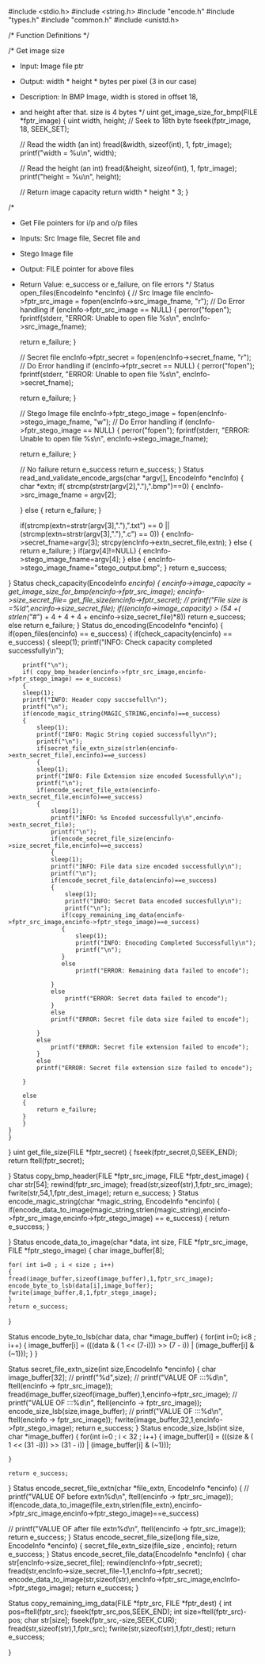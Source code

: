 #include <stdio.h>
#include <string.h>
#include "encode.h"
#include "types.h"
#include "common.h"
#include <unistd.h>

/* Function Definitions */

/* Get image size
 * Input: Image file ptr
 * Output: width * height * bytes per pixel (3 in our case)
 * Description: In BMP Image, width is stored in offset 18,
 * and height after that. size is 4 bytes
 */
uint get_image_size_for_bmp(FILE *fptr_image)
{
    uint width, height;
    // Seek to 18th byte
    fseek(fptr_image, 18, SEEK_SET);

    // Read the width (an int)
    fread(&width, sizeof(int), 1, fptr_image);
    printf("width = %u\n", width);

    // Read the height (an int)
    fread(&height, sizeof(int), 1, fptr_image);
    printf("height = %u\n", height);

    // Return image capacity
    return width * height * 3;
}

/* 
 * Get File pointers for i/p and o/p files
 * Inputs: Src Image file, Secret file and
 * Stego Image file
 * Output: FILE pointer for above files
 * Return Value: e_success or e_failure, on file errors
 */
Status open_files(EncodeInfo *encInfo)
{
    // Src Image file
    encInfo->fptr_src_image = fopen(encInfo->src_image_fname, "r");
    // Do Error handling
    if (encInfo->fptr_src_image == NULL)
    {
	perror("fopen");
	fprintf(stderr, "ERROR: Unable to open file %s\n", encInfo->src_image_fname);

	return e_failure;
    }

    // Secret file
    encInfo->fptr_secret = fopen(encInfo->secret_fname, "r");
    // Do Error handling
    if (encInfo->fptr_secret == NULL)
    {
	perror("fopen");
	fprintf(stderr, "ERROR: Unable to open file %s\n", encInfo->secret_fname);

	return e_failure;
    }

    // Stego Image file
    encInfo->fptr_stego_image = fopen(encInfo->stego_image_fname, "w");
    // Do Error handling
    if (encInfo->fptr_stego_image == NULL)
    {
	perror("fopen");
	fprintf(stderr, "ERROR: Unable to open file %s\n", encInfo->stego_image_fname);

	return e_failure;
  }

    // No failure return e_success
    return e_success;
}
Status read_and_validate_encode_args(char *argv[], EncodeInfo *encInfo)
{
    char *extn;
    if( strcmp(strstr(argv[2],"."),".bmp")==0)
    {
	encInfo->src_image_fname = argv[2];

    }
    else
    {
	return e_failure;
    }

    if(strcmp(extn=strstr(argv[3],"."),".txt") == 0 || (strcmp(extn=strstr(argv[3],"."),".c") == 0))
    {
	encInfo->secret_fname=argv[3];
	strcpy(encInfo->extn_secret_file,extn);
    }
    else
    {
	return e_failure;
    }
    if(argv[4]!=NULL)
    {
	encInfo->stego_image_fname=argv[4];
    }
    else
    {
	encInfo->stego_image_fname="stego_output.bmp";
    }
    return e_success;


}
Status check_capacity(EncodeInfo *encinfo)
{
    encinfo->image_capacity = get_image_size_for_bmp(encinfo->fptr_src_image);
    encinfo->size_secret_file= get_file_size(encinfo->fptr_secret);
//    printf("File size is =%ld",encinfo->size_secret_file);
    if((encinfo->image_capacity) > (54 +( strlen("#*") + 4 + 4 + 4 + encinfo->size_secret_file)*8))
	return e_success;
    else
	return e_failure;
}
Status do_encoding(EncodeInfo *encinfo)
{
    if(open_files(encinfo) == e_success)
    {
	if(check_capacity(encinfo) == e_success)
	{
	    sleep(1);
	    printf("INFO: Check capacity completed successfully\n");

	    printf("\n");
	    if( copy_bmp_header(encinfo->fptr_src_image,encinfo->fptr_stego_image) == e_success)
	    {
		sleep(1);
		printf("INFO: Header copy succsefull\n");
		printf("\n");
		if(encode_magic_string(MAGIC_STRING,encinfo)==e_success)
		{
		    sleep(1);
		    printf("INFO: Magic String copied successfully\n");
		    printf("\n");
		    if(secret_file_extn_size(strlen(encinfo->extn_secret_file),encinfo)==e_success)
		    {
			sleep(1);
			printf("INFO: File Extension size encoded Sucessfully\n");
			printf("\n");
			if(encode_secret_file_extn(encinfo->extn_secret_file,encinfo)==e_success)
			{
			    sleep(1);
			    printf("INFO: %s Encoded successfully\n",encinfo->extn_secret_file);
			    printf("\n");
			    if(encode_secret_file_size(encinfo->size_secret_file,encinfo)==e_success)
			    {
				sleep(1);
				printf("INFO: File data size encoded successfully\n");
				printf("\n");
				if(encode_secret_file_data(encinfo)==e_success)
				{
				    sleep(1);
				    printf("INFO: Secret Data encoded succesfully\n");
				    printf("\n");
				   if(copy_remaining_img_data(encinfo->fptr_src_image,encinfo->fptr_stego_image)==e_success)
				   {
				       sleep(1);
				       printf("INFO: Enocoding Completed Successfully\n");
				       printf("\n");
				   }
				   else
				       printf("ERROR: Remaining data failed to encode");

				}
				else
				    printf("ERROR: Secret data failed to encode");
			    }
			    else
				printf("ERROR: Secret file data size failed to encode");

			}
			else
			    printf("ERROR: Secret file extension failed to encode");
		    }
		    else
			printf("ERROR: Secret file extension size failed to encode");

		}

		else
		{
		    return e_failure;
		}
	    }
	}
    }
}
uint get_file_size(FILE *fptr_secret)
{
    fseek(fptr_secret,0,SEEK_END);
    return ftell(fptr_secret);

}
Status copy_bmp_header(FILE *fptr_src_image, FILE *fptr_dest_image)
{
    char str[54];
    rewind(fptr_src_image);
    fread(str,sizeof(str),1,fptr_src_image);
    fwrite(str,54,1,fptr_dest_image);
    return e_success;
}
Status encode_magic_string(char *magic_string, EncodeInfo *encinfo)
{
    if(encode_data_to_image(magic_string,strlen(magic_string),encinfo->fptr_src_image,encinfo->fptr_stego_image) == e_success)
    {
	return e_success;
    }

}
Status encode_data_to_image(char *data, int size, FILE *fptr_src_image, FILE *fptr_stego_image)
{
    char image_buffer[8];

    for( int i=0 ; i < size ; i++)
    {
	fread(image_buffer,sizeof(image_buffer),1,fptr_src_image);
	encode_byte_to_lsb(data[i],image_buffer);
	fwrite(image_buffer,8,1,fptr_stego_image);
    }
    return e_success;
}

Status encode_byte_to_lsb(char data, char *image_buffer)
{
    for(int i=0; i<8 ; i++)
    {
	image_buffer[i] = (((data & ( 1 << (7-i))) >> (7 - i)) | (image_buffer[i] & (~1)));
    }
}

Status secret_file_extn_size(int size,EncodeInfo *encinfo)
{
    char image_buffer[32];
 //   printf("%d",size);
 //   printf("VALUE OF :::%d\n", ftell(encinfo -> fptr_src_image));
    fread(image_buffer,sizeof(image_buffer),1,encinfo->fptr_src_image);
  //  printf("VALUE OF :::%d\n", ftell(encinfo -> fptr_src_image));
    encode_size_lsb(size,image_buffer);
   // printf("VALUE OF :::%d\n", ftell(encinfo -> fptr_src_image));
    fwrite(image_buffer,32,1,encinfo->fptr_stego_image);
    return e_success;
}
Status encode_size_lsb(int size, char *image_buffer)
{
    for(int i=0 ; i < 32 ; i++)
    {
	image_buffer[i] = (((size & ( 1 << (31 -i))) >> (31 - i)) | (image_buffer[i] & (~1)));

    }
    
    return e_success;
}
Status encode_secret_file_extn(char *file_extn, EncodeInfo *encinfo)
{
 //   printf("VALUE OF before extn%d\n", ftell(encinfo -> fptr_src_image));
    if(encode_data_to_image(file_extn,strlen(file_extn),encinfo->fptr_src_image,encinfo->fptr_stego_image)==e_success)

   // printf("VALUE OF after file extn%d\n", ftell(encinfo -> fptr_src_image));
	return e_success;
}
Status encode_secret_file_size(long file_size, EncodeInfo *encinfo)
{
    secret_file_extn_size(file_size , encinfo);
    return e_success;
}
Status encode_secret_file_data(EncodeInfo *encInfo)
{
    char str[encInfo->size_secret_file];
    rewind(encInfo->fptr_secret);
    fread(str,encInfo->size_secret_file-1,1,encInfo->fptr_secret);
    encode_data_to_image(str,sizeof(str),encInfo->fptr_src_image,encInfo->fptr_stego_image);
    return e_success;
}

Status copy_remaining_img_data(FILE *fptr_src,  FILE *fptr_dest)
{
    int pos=ftell(fptr_src);
    fseek(fptr_src,pos,SEEK_END);
    int size=ftell(fptr_src)-pos;
    char str[size];
    fseek(fptr_src,-size,SEEK_CUR);
    fread(str,sizeof(str),1,fptr_src);
    fwrite(str,sizeof(str),1,fptr_dest);
    return e_success;

}



